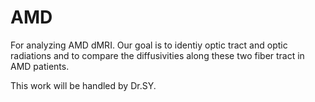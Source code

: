 # AMD

For analyzing AMD dMRI.
Our goal is to identiy optic tract and optic radiations and to compare the diffusivities along these two fiber tract in AMD patients.

This work will be handled by Dr.SY.
